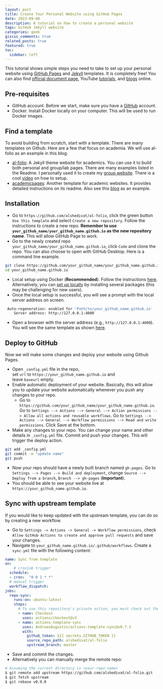 ```yaml
---
layout: post
title: Create Your Personal Website using GitHub Pages
date: 2023-09-08 
description: A tutorial on how to create a personal website
tags: GitHub Jekyll website
categories: geek
giscus_comments: true
related_posts: true
featured: true
toc:
  sidebar: left
---
```


This tutorial shows simple steps you need to take to set up your personal website using [GitHub Pages](https://pages.github.com/) and [Jekyll](https://jekyllrb.com/) templates. It is completely free! You can also find [official document page](https://pages.github.com/), YouTube [tutorials](https://www.youtube.com/watch?v=QyFcl_Fba-k), and [blogs](https://jayrobwilliams.com/posts/2020/06/academic-website/) online. 

## Pre-requisites
- GitHub account. Before we start, make sure you have a [GitHub](https://github.com/) account.
- Docker. Install Docker locally on your computer. This will be used to run Docker images.

## Find a template 
To avoid building from scratch, start with a template. There are many templates on Github. Here are a few that focus on academia. We will use al-folio as an example in this blog. 
- [al-folio](https://github.com/alshedivat/al-folio): A Jekyll theme website for academics. You can use it to build both personal and group/lab pages. There are many examples listed in the Readme. I personally used it to create my [group website](https://hydroaggie.github.io/). There is a cool [video](https://www.youtube.com/watch?v=g6AJ9qPPoyc) on how to setup.
- [academicpages](https://github.com/academicpages/academicpages.github.io): Another template for academic websites. It provides detailed instructions on its readme. Also see this [blog](https://jayrobwilliams.com/posts/2020/06/academic-website/) as an example.

## Installation
- Go to `https://github.com/alshedivat/al-folio`, click the green button `Use this template` and select `Create a new repository`. Follow the instructions to create a new repo. **Remember to use `your_github_name/your_github_name.github.io` as the new repository name**. This will allow GitHub Page to work.
- Go to the newly created repo  `your_github_name/your_github_name.github.io`, click `Code` and clone the repo. You can also choose to open with GitHub Desktop. Here is a command line example.
```bash
git clone https://github.com/your_github_name/your_github_name.github.io.git
cd your_github_name.github.io
```
- Local setup using Docker (**Recommended**). Follow the instructions [here](https://github.com/alshedivat/al-folio#local-setup-using-docker-recommended). Alternatively, you can [set up locally](https://github.com/alshedivat/al-folio#local-setup-legacy) by installing several packages (this may be challenging for new users).
- Once the local setup is successful, you will see a prompt with the local server address on screen. 
```bash
 Auto-regeneration: enabled for 'Path/to/your_github_name.github.io'
    Server address: http://127.0.0.1:4000
```
- Open a browser with the server address (e.g., `http://127.0.0.1:4000`). You will see the same template as shown [here](https://alshedivat.github.io/al-folio/).

## Deploy to GitHub
Now we will make some changes and deploy your website using Github Pages.

- Open `_config.yml` file in the repo, set `url` to `https://your_github_name.github.io` and leave `baseurl` empty.
- Enable automatic deployment of your website. Basically, this will allow you to update your website automatically whenever you push any changes to your repo. 
	- Go to `https://github.com/your_github_name/your_github_name.github.io`. Go to `Settings --> Actions --> General --> Action permissions --> Allow all actions and reusable workflows`.  Go to `Settings --> Actions --> General --> Workflow permissions --> Read and write permissions`. Click Save at the bottom.
- Make any changes to your repo. You can change your name and other details in `_config.yml` file. Commit and push your changes. This will trigger the deploy action. 
```bash
git add _config.yml
git commit -m "update name"
git push
```
- Now your repo should have a newly built branch named `gh-pages`. Go to `Settings --> Pages --> Build and deployment`, change `Source --> Deploy from a branch`, `Branch --> gh-pages` (**Important**).
- You should be able to see your website live at `https://your_github_name.github.io`.

## Sync with upstream template
If you would like to keep updated with the upstream template, you can do so by creating a new workflow. 
- Go to `Settings -> Actions -> General -> Workflow permissions`, check `Allow GitHub Actions to create and approve pull requests` and save your changes.
- Navigate to `your_github_name.github.io/.github/workflows`. Create a `sync.yml` file with the following content:

```yaml
name: Sync from template
on:
    # cronjob trigger
  schedule:
  - cron:  "0 0 1 * *"
  # manual trigger
  workflow_dispatch:
jobs:
  repo-sync:
    runs-on: ubuntu-latest
    steps:
      # To use this repository's private action, you must check out the repository
      - name: Checkout
        uses: actions/checkout@v3
      - name: actions-template-sync
        uses: AndreasAugustin/actions-template-sync@v0.7.3
        with:
          github_token: ${{ secrets.GITHUB_TOKEN }}
          source_repo_path: alshedivat/al-folio
          upstream_branch: master
```
- Save and commit the changes.
- Alternatively you can manually merge the remote repo:

```bash
# Assuming the current directory is <your-repo-name>
$ git remote add upstream https://github.com/alshedivat/al-folio.git
$ git fetch upstream
$ git rebase v0.9.0
```